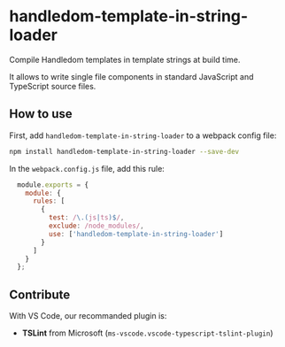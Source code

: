 # handledom-template-in-string-loader

Compile Handledom templates in template strings at build time.

It allows to write single file components in standard JavaScript and TypeScript source files.

## How to use

First, add `handledom-template-in-string-loader` to a webpack config file:

```sh
npm install handledom-template-in-string-loader --save-dev
```

In the `webpack.config.js` file, add this rule:

```js
  module.exports = {
    module: {
      rules: [
        { 
          test: /\.(js|ts)$/,
          exclude: /node_modules/,
          use: ['handledom-template-in-string-loader']
        }
      ]
    }
  };
```

## Contribute

With VS Code, our recommanded plugin is:

* **TSLint** from Microsoft (`ms-vscode.vscode-typescript-tslint-plugin`)
